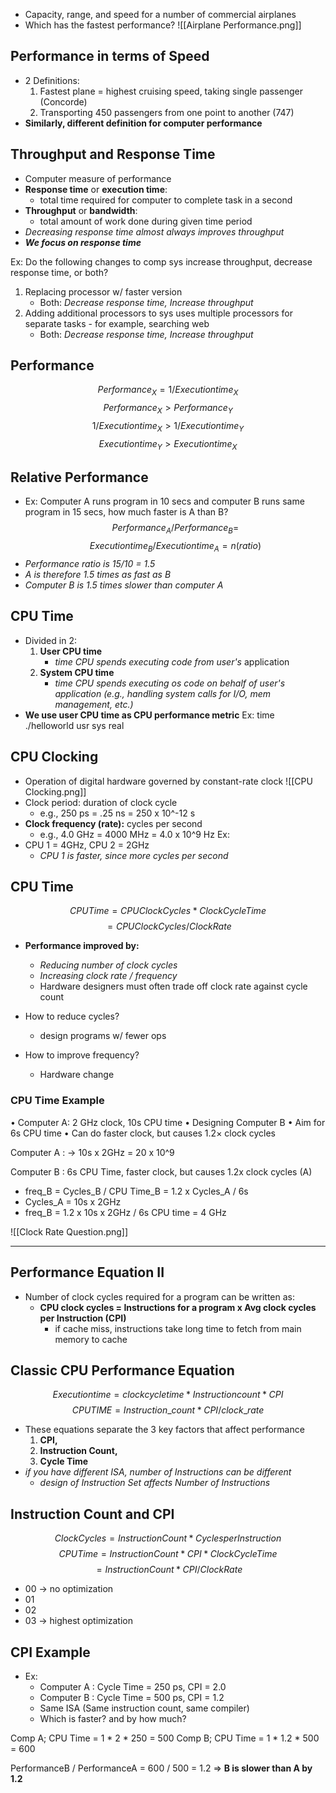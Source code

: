 - Capacity, range, and speed for a number of commercial airplanes
- Which has the fastest performance? 
![[Airplane Performance.png]]


## Performance in terms of Speed
- 2 Definitions:
	1. Fastest plane = highest cruising speed, taking single passenger (Concorde)
	2. Transporting 450 passengers from one point to another (747)
- **Similarly, different definition for computer performance**

## Throughput and Response Time
- Computer measure of performance
- **Response time** or **execution time**: 
	- total time required for computer to complete task in a second
- **Throughput** or **bandwidth**:
	- total amount of work done during given time period
- *Decreasing response time almost always improves throughput*
- ***We focus on response time***

Ex: Do the following changes to comp sys increase throughput, decrease response time, or both?
1. Replacing processor w/ faster version
	- Both: *Decrease response time, Increase throughput*
2. Adding additional processors to sys uses multiple processors for separate tasks - for example, searching web
	- Both: *Decrease response time, Increase throughput*

## Performance
$$
Performance_X = 1 / Execution time_X
$$
$$
Performance_X > Performance_Y
$$
$$ 
1 / Execution time_X > 1 / Execution time_Y
$$
$$
Execution time_Y > Execution time_X 
$$

## Relative Performance
- Ex: Computer A runs program in 10 secs and computer B runs same program in 15 secs, how much faster is A than B?
$$Performance_A / Performance_B = $$
$$ Execution time_B / Execution time_A = n (ratio)$$
- *Performance ratio is 15/10 = 1.5*
- *A is therefore 1.5 times as fast as B*
- *Computer B is 1.5 times slower than computer A*

## CPU Time
- Divided in 2:
	1. **User CPU time**
		- *time CPU spends executing code from user's* application
	2. **System CPU time**
		- *time CPU spends executing os code on behalf of user's application (e.g., handling system calls for I/O, mem management, etc.)*
- **We use user CPU time as CPU performance metric**
Ex:
	time      ./helloworld
		usr
		sys
		real

## CPU Clocking
- Operation of digital hardware governed by constant-rate clock
![[CPU Clocking.png]]
- Clock period: duration of clock cycle
	- e.g., 250 ps = .25 ns = 250 x 10^-12 s
- **Clock frequency (rate):** cycles per second
	- e.g., 4.0 GHz = 4000 MHz = 4.0 x 10^9 Hz
Ex:
- CPU 1 = 4GHz, CPU 2 = 2GHz
	- *CPU 1 is faster, since more cycles per second*

## CPU Time
$$
CPU Time = CPU Clock Cycles * Clock Cycle Time
$$
$$
 = CPU Clock Cycles / Clock Rate
$$
- **Performance improved by:**
	- *Reducing number of clock cycles*
	- *Increasing clock rate / frequency*
	- Hardware designers must often trade off clock rate against cycle count

- How to reduce cycles?
	- design programs w/ fewer ops
- How to improve frequency?
	- Hardware change
### CPU Time Example
• Computer A: 2 GHz clock, 10s CPU time
• Designing Computer B
	• Aim for 6s CPU time
	• Can do faster clock, but causes 1.2× clock cycles

Computer A : 
	-> 10s x 2GHz = 20 x 10^9

Computer B : 6s CPU Time, faster clock, but causes 1.2x clock cycles (A)
- freq_B = Cycles_B / CPU Time_B
	= 1.2 x Cycles_A / 6s
- Cycles_A = 10s x 2GHz
- freq_B = 1.2 x 10s x 2GHz / 6s CPU time
	= 4 GHz

![[Clock Rate Question.png]]

<hr>

## Performance Equation II
- Number of clock cycles required for a program can be written as:
	- **CPU clock cycles = Instructions for a program x Avg clock cycles per Instruction (CPI)**
		- if cache miss, instructions take long time to fetch from main memory to cache

## Classic CPU Performance Equation
$$
Execution time = clock cycle time * Instruction count * CPI
$$
$$
CPU TIME = Instruction\_count * CPI / clock\_rate
$$
- These equations separate the 3 key factors that affect performance
	1. **CPI,** 
	2. **Instruction Count,** 
	3. **Cycle Time**
- *if you have different ISA, number of Instructions can be different*
	- *design of Instruction Set affects Number of Instructions*

## Instruction Count and CPI
$$Clock Cycles = Instruction Count * Cycles per Instruction$$
$$CPU Time = Instruction Count * CPI * Clock Cycle Time$$
$$= Instruction Count * CPI / Clock Rate$$
- 00 -> no optimization
- 01
- 02
- 03 -> highest optimization

## CPI Example
- Ex:
	- Computer A : Cycle Time = 250 ps, CPI = 2.0
	- Computer B : Cycle Time = 500 ps, CPI = 1.2
	- Same ISA (Same instruction count, same compiler)
	- Which is faster? and by how much?

Comp A; CPU Time = 1 * 2 * 250 = 500
Comp B; CPU Time = 1 * 1.2 * 500 = 600

PerformanceB / PerformanceA = 600 / 500 = 1.2 => **B is slower than A by 1.2**
